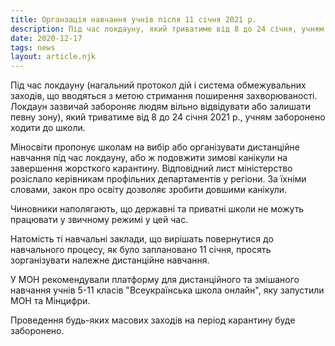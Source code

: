 ```yaml
---
title: Органзація навчання учнів після 11 січня 2021 р.
description: Під час локдауну, який триватиме від 8 до 24 січня, учням заборонено ходити до школи
date: 2020-12-17
tags: news
layout: article.njk
---
```


Під час локдауну (нагальний протокол дій і система обмежувальних заходів, що вводяться з метою стримання поширення захворюваності. Локдаун зазвичай забороняє людям вільно відвідувати або залишати певну зону), який триватиме від 8 до 24 січня 2021 р., учням заборонено ходити до школи.

Міносвіти пропонує школам на вибір або організувати дистанційне навчання під час локдауну, або ж подовжити зимові канікули на завершення жорсткого карантину. Відповідний лист міністерство розіслало керівникам профільних департаментів у регіони. За їхніми словами, закон про освіту дозволяє зробити довшими канікули.

Чиновники наполягають, що державні та приватні школи не можуть працювати у звичному режимі у цей час. 

 Натомість ті навчальні заклади, що вирішать повернутися до навчального процесу, як було заплановано 11 січня, просять зорганізувати належне дистанційне навчання. 

У МОН рекомендували платформу для дистанційного та змішаного навчання учнів 5-11 класів "Всеукраїнська школа онлайн", яку запустили МОН та Мінцифри.

Проведення будь-яких масових заходів на період карантину буде заборонено.